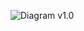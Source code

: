 


![Diagram v1.0](/diagrams/blob/main/CloudEndure%20AWS%20WAN%20version%201.0%20-%20Terraform%20Documentation.jpg)
